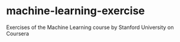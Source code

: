 # machine-learning-exercise
Exercises of the Machine Learning course by Stanford University on Coursera

